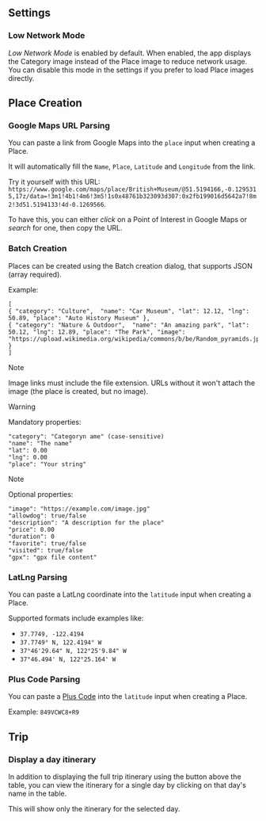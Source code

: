 ## Settings
### Low Network Mode

*Low Network Mode* is enabled by default. When enabled, the app displays the Category image instead of the Place image to reduce network usage. You can disable this mode in the settings if you prefer to load Place images directly.


## Place Creation
### Google Maps URL Parsing

You can paste a link from Google Maps into the `place` input when creating a Place.

It will automatically fill the `Name`, `Place`, `Latitude` and `Longitude` from the link.

Try it yourself with this URL: `https://www.google.com/maps/place/British+Museum/@51.5194166,-0.1295315,17z/data=!3m1!4b1!4m6!3m5!1s0x48761b323093d307:0x2fb199016d5642a7!8m2!3d51.5194133!4d-0.1269566`.

To have this, you can either *click* on a Point of Interest in Google Maps or *search* for one, then copy the URL.


### Batch Creation
Places can be created using the Batch creation dialog, that supports JSON (array required).

Example:
```
[
{ "category": "Culture",  "name": "Car Museum", "lat": 12.12, "lng": 50.89, "place": "Auto History Museum" },
{ "category": "Nature & Outdoor",  "name": "An amazing park", "lat": 50.12, "lng": 12.89, "place": "The Park", "image": "https://upload.wikimedia.org/wikipedia/commons/b/be/Random_pyramids.jpg" }
]
```

> [!NOTE]
> Image links must include the file extension. URLs without it won't attach the image (the place is created, but no image).

> [!WARNING]
> Mandatory properties:
> ```
> "category": "Categoryn ame" (case-sensitive)
> "name": "The name"
> "lat": 0.00
> "lng": 0.00
> "place": "Your string"
> ```

> [!NOTE]
> Optional properties:
> ```
> "image": "https://example.com/image.jpg"
> "allowdog": true/false
> "description": "A description for the place"
> "price": 0.00
> "duration": 0
> "favorite": true/false
> "visited": true/false
> "gpx": "gpx file content"
> ```


### LatLng Parsing

You can paste a LatLng coordinate into the `latitude` input when creating a Place.

Supported formats include examples like:
- `37.7749, -122.4194`
- `37.7749° N, 122.4194° W`
- `37°46'29.64" N, 122°25'9.84" W`
- `37°46.494' N, 122°25.164' W`

### Plus Code Parsing

You can paste a [Plus Code](https://maps.google.com/pluscodes/) into the `latitude` input when creating a Place.

Example: `849VCWC8+R9`

## Trip

### Display a day itinerary

In addition to displaying the full trip itinerary using the button above the table, you can view the itinerary for a single day by clicking on that day's name in the table.  

This will show only the itinerary for the selected day.
